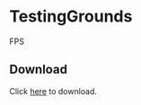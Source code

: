 # TestingGrounds
FPS 

## Download
Click [here](https://www.amazon.com/clouddrive/share/wMy8wRoAl4NZvHu7gihHrduHYUPA7FuQcT8BcgrUfh5 "here") to download. 
